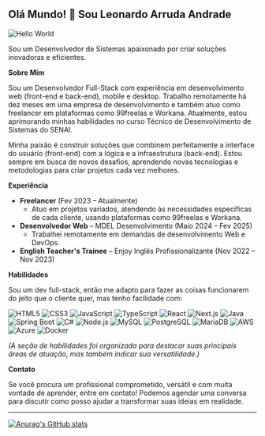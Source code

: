## Olá Mundo! 👋 Sou Leonardo Arruda Andrade

![Hello World](https://media.tenor.com/mGgWY8RkgYMAAAAC/hello-world.gif)

Sou um Desenvolvedor de Sistemas apaixonado por criar soluções inovadoras e eficientes.

**Sobre Mim**

Sou um Desenvolvedor Full-Stack com experiência em desenvolvimento web (front-end e back-end), mobile e desktop. Trabalho remotamente há dez meses em uma empresa de desenvolvimento e também atuo como freelancer em plataformas como 99freelas e Workana. Atualmente, estou aprimorando minhas habilidades no curso Técnico de Desenvolvimento de Sistemas do SENAI.

Minha paixão é construir soluções que combinem perfeitamente a interface do usuário (front-end) com a lógica e a infraestrutura (back-end). Estou sempre em busca de novos desafios, aprendendo novas tecnologias e metodologias para criar projetos cada vez melhores.

**Experiência**

*   **Freelancer** (Fev 2023 – Atualmente)
    *   Atuo em projetos variados, atendendo às necessidades específicas de cada cliente, usando plataformas como 99freelas e Workana.
*   **Desenvolvedor Web** – MDEL Desenvolvimento (Maio 2024 – Fev 2025)
    *   Trabalhei remotamente em demandas de desenvolvimento Web e DevOps.
*   **English Teacher's Trainee** – Enjoy Inglês Profissionalizante (Nov 2022 – Nov 2023)

**Habilidades**

Sou um dev full-stack, então me adapto para fazer as coisas funcionarem do jeito que o cliente quer, mas tenho facilidade com:

<div>
  <img src="https://img.shields.io/badge/HTML5-E34F26?style=for-the-badge&logo=html5&logoColor=white" alt="HTML5">
  <img src="https://img.shields.io/badge/CSS3-1572B6?style=for-the-badge&logo=css3&logoColor=white" alt="CSS3">
  <img src="https://img.shields.io/badge/JavaScript-F7DF1E?style=for-the-badge&logo=javascript&logoColor=black" alt="JavaScript">
  <img src="https://img.shields.io/badge/TypeScript-007ACC?style=for-the-badge&logo=typescript&logoColor=white" alt="TypeScript">
  <img src="https://img.shields.io/badge/React-20232A?style=for-the-badge&logo=react&logoColor=61DAFB" alt="React">
  <img src="https://img.shields.io/badge/Next.js-000000?style=for-the-badge&logo=nextdotjs&logoColor=white" alt="Next.js">
  <img src="https://img.shields.io/badge/Java-ED8B00?style=for-the-badge&logo=java&logoColor=white" alt="Java">
  <img src="https://img.shields.io/badge/Spring_Boot-F2F4F9?style=for-the-badge&logo=spring-boot" alt="Spring Boot">
  <img src="https://img.shields.io/badge/C%23-239120?style=for-the-badge&logo=c-sharp&logoColor=white" alt="C#">
  <img src="https://img.shields.io/badge/Node.js-43853D?style=for-the-badge&logo=node.js&logoColor=white" alt="Node.js">
  <img src="https://img.shields.io/badge/MySQL-00000F?style=for-the-badge&logo=mysql&logoColor=white" alt="MySQL">
  <img src="https://img.shields.io/badge/PostgreSQL-316192?style=for-the-badge&logo=postgresql&logoColor=white" alt="PostgreSQL">
  <img src="https://img.shields.io/badge/MariaDB-003545?style=for-the-badge&logo=mariadb&logoColor=white" alt="MariaDB">
  <img src="https://img.shields.io/badge/Amazon_AWS-232F3E?style=for-the-badge&logo=amazon-aws&logoColor=white" alt="AWS">
  <img src="https://img.shields.io/badge/Azure-blue?style=for-the-badge&logo=microsoft-azure&logoColor=white" alt="Azure">
  <img src="https://img.shields.io/badge/Docker-2CA5E0?style=for-the-badge&logo=docker&logoColor=white" alt="Docker">
</div>

_(A seção de habilidades foi organizada para destacar suas principais áreas de atuação, mas também indicar sua versatilidade.)_

**Contato**

Se você procura um profissional comprometido, versátil e com muita vontade de aprender, entre em contato! Podemos agendar uma conversa para discutir como posso ajudar a transformar suas ideias em realidade.

---
[![Anurag's GitHub stats](https://github-readme-stats.vercel.app/api?username=lIlIlIIIlll&theme=great-gatsby)](https://github.com/anuraghazra/github-readme-stats)
